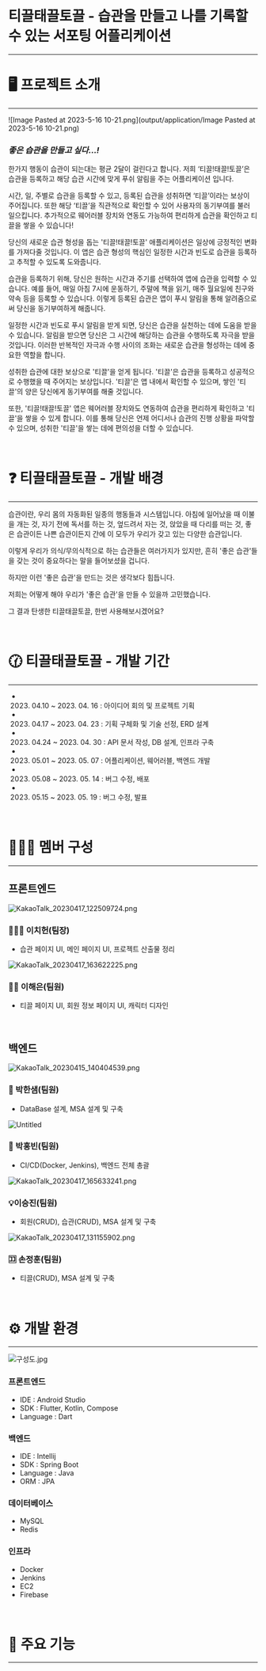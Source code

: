 # 티끌태끌토끌 - 습관을 만들고 나를 기록할 수 있는       서포팅 어플리케이션

---

# 🖥️ 프로젝트 소개

---
![Image Pasted at 2023-5-16 10-21.png](output/application/Image Pasted at 2023-5-16 10-21.png)

### *좋은 습관을 만들고 싶다…!*

한가지 행동이 습관이 되는대는 평균 2달이 걸린다고 합니다. 저희 ‘티끌!태끌!토끌’은 습관을 등록하고 해당 습관 시간에 맞게 푸쉬 알림을 주는 어플리케이션 입니다.

시간, 일, 주별로 습관을 등록할 수 있고, 등록된 습관을 성취하면 ‘티끌’이라는 보상이 주어집니다. 또한 해당 ‘티끌’을 직관적으로 확인할 수 있어 사용자의 동기부여를 불러 일으킵니다. 추가적으로 웨어러블 장치와 연동도 가능하여 편리하게 습관을 확인하고 티끌을 쌓을 수 있습니다!

당신의 새로운 습관 형성을 돕는 '티끌!태끌!토끌' 애플리케이션은 일상에 긍정적인 변화를 가져다줄 것입니다. 이 앱은 습관 형성의 핵심인 일정한 시간과 빈도로 습관을 등록하고 추적할 수 있도록 도와줍니다.

습관을 등록하기 위해, 당신은 원하는 시간과 주기를 선택하여 앱에 습관을 입력할 수 있습니다. 예를 들어, 매일 아침 7시에 운동하기, 주말에 책을 읽기, 매주 월요일에 친구와 약속 등을 등록할 수 있습니다. 이렇게 등록된 습관은 앱이 푸시 알림을 통해 알려줌으로써 당신을 동기부여하게 해줍니다.

일정한 시간과 빈도로 푸시 알림을 받게 되면, 당신은 습관을 실천하는 데에 도움을 받을 수 있습니다. 알림을 받으면 당신은 그 시간에 해당하는 습관을 수행하도록 자극을 받을 것입니다. 이러한 반복적인 자극과 수행 사이의 조화는 새로운 습관을 형성하는 데에 중요한 역할을 합니다.

성취한 습관에 대한 보상으로 '티끌'을 얻게 됩니다. '티끌'은 습관을 등록하고 성공적으로 수행했을 때 주어지는 보상입니다. '티끌'은 앱 내에서 확인할 수 있으며, 쌓인 '티끌'의 양은 당신에게 동기부여를 해줄 것입니다.

또한, '티끌!태끌!토끌' 앱은 웨어러블 장치와도 연동하여 습관을 편리하게 확인하고 '티끌'을 쌓을 수 있게 합니다. 이를 통해 당신은 언제 어디서나 습관의 진행 상황을 파악할 수 있으며, 성취한 '티끌'을 쌓는 데에 편의성을 더할 수 있습니다.

<br/>

# ❓ 티끌태끌토끌 - 개발 배경

---

습관이란, 우리 몸의 자동화된 일종의 행동들과 시스템입니다. 아침에 일어났을 때 이불을 개는 것, 자기 전에 독서를 하는 것, 엎드려서 자는 것, 앉았을 때 다리를 떠는 것, 좋은 습관이든 나쁜 습관이든지 간에 이 모두가 우리가 갖고 있는 다양한 습관입니다.

이렇게 우리가 의식/무의식적으로 하는 습관들은 여러가지가 있지만, 흔히 '좋은 습관'들을 갖는 것이 중요하다는 말을 들어보셨을 겁니다.

하지만 이런 '좋은 습관'을 만드는 것은 생각보다 힘듭니다.

저희는 어떻게 해야 우리가 '좋은 습관'을 만들 수 있을까 고민했습니다. 

그 결과 탄생한 티끌태끌토끌, 한번 사용해보시겠어요?

<br/>

### 

# 🕜 티끌태끌토끌 - 개발 기간

---

- 2023. 04.10 ~ 2023. 04. 16 : 아이디어 회의 및 프로젝트 기획
- 2023. 04.17 ~ 2023. 04. 23 : 기획 구체화 및 기술 선정, ERD 설계
- 2023. 04.24 ~ 2023. 04. 30 : API 문서 작성, DB 설계, 인프라 구축
- 2023. 05.01 ~ 2023. 05. 07 : 어플리케이션, 웨어러블, 백엔드 개발
- 2023. 05.08 ~ 2023. 05. 14 : 버그 수정, 배포
- 2023. 05.15 ~ 2023. 05. 19 : 버그 수정, 발표

<br/>

# 🧑‍🤝‍🧑 멤버 구성

---

## 프론트엔드

![KakaoTalk_20230417_122509724.png](output/KakaoTalk_20230417_122509724.png)
### 🧗🏻‍♂️ 이치헌(팀장)

- 습관 페이지 UI, 메인 페이지 UI, 프로젝트 산출물 정리

![KakaoTalk_20230417_163622225.png](output/KakaoTalk_20230417_163622225.png)
### 👨🏻 이해은(팀원)

- 티끌 페이지 UI, 회원 정보 페이지 UI, 캐릭터 디자인

<br/>

## 백엔드

![KakaoTalk_20230415_140404539.png](output/KakaoTalk_20230415_140404539.png)
### 🎹 박한샘(팀원)

- DataBase 설계, MSA 설계 및 구축

![Untitled](output/Untitled.png)
### 🎄 박홍빈(팀원)

- CI/CD(Docker, Jenkins), 백엔드 전체 총괄

![KakaoTalk_20230417_165633241.png](output/KakaoTalk_20230417_165633241.png)
### 💡이승진(팀원)

- 회원(CRUD), 습관(CRUD), MSA 설계 및 구축

![KakaoTalk_20230417_131155902.png](output/KakaoTalk_20230417_131155902.png)
### 🈁 손정훈(팀원)

- 티끌(CRUD), MSA 설계 및 구축


<br/>


# ⚙️ 개발 환경

---

![구성도.jpg](output/application/구성도.jpg)

### 프론트엔드

- IDE : Android Studio
- SDK : Flutter, Kotlin, Compose
- Language : Dart

### 백엔드

- IDE : Intellij
- SDK : Spring Boot
- Language : Java
- ORM : JPA

### 데이터베이스

- MySQL
- Redis

### 인프라

- Docker
- Jenkins
- EC2
- Firebase

<br/>

# 🍓 주요 기능

---
